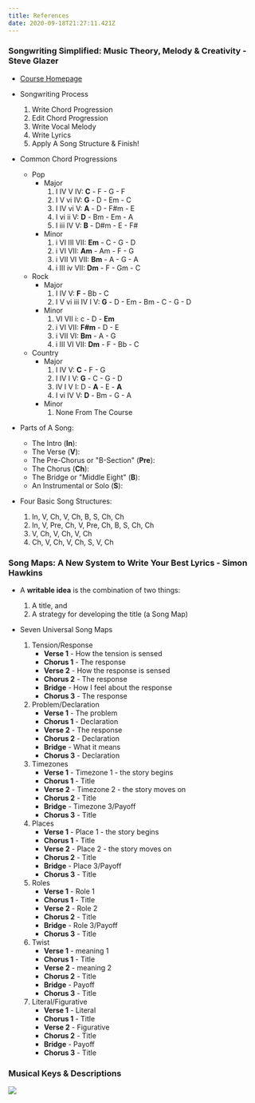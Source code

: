 ```yaml
---
title: References
date: 2020-09-18T21:27:11.421Z
---
```

### Songwriting Simplified: Music Theory, Melody & Creativity - Steve Glazer

* <a href='[](https://www.udemy.com/user/steve-glazer/)https://www.udemy.com/course/songwriting-simplified'>Course Homepage</a>
* Songwriting Process

  1. Write Chord Progression
  2. Edit Chord Progression
  3. Write Vocal Melody
  4. Write Lyrics
  5. Apply A Song Structure & Finish!
* Common Chord Progressions

  * Pop
      * Major
          1. I IV V IV: **C** - F - G - F
          2. I V vi IV: **G** - D - Em - C
          3. I IV vi V: **A** - D - F#m - E
          4. I vi ii V: **D** - Bm - Em - A
          5. I iii IV V: **B** - D#m - E - F#
      * Minor
          1. i VI III VII: **Em** - C - G - D
          2. i VI VII: **Am** - Am - F - G
          3. i VII VI VII: **Bm** - A - G - A
          4. i III iv VII: **Dm** - F - Gm - C
  * Rock
      * Major
          1. I IV V: **F** - Bb - C
          2. I V vi iii IV I V: **G** - D - Em - Bm - C - G - D
      * Minor
          1. VI VII i: c - D - **Em**
          2. i VI VII: **F#m** - D - E
          3. i VII VI: **Bm** - A - G
          4. i III VI VII: **Dm** - F - Bb - C
  * Country
      * Major
          1. I IV V: **C** - F - G
          2. I IV I V: **G** - C - G - D
          3. IV I V I: D - **A** - E - **A**
          4. I vi IV V: **D** - Bm - G - A
      * Minor
          1. None From The Course

* Parts of A Song:
  * The Intro (**In**):
  * The Verse (**V**):
  * The Pre-Chorus or "B-Section" (**Pre**):
  * The Chorus (**Ch**):
  * The Bridge or "Middle Eight" (**B**):
  * An Instrumental or Solo (**S**):

* Four Basic Song Structures:
  1. In, V, Ch, V, Ch, B, S, Ch, Ch
  2. In, V, Pre, Ch, V, Pre, Ch, B, S, Ch, Ch
  3. V, Ch, V, Ch, V, Ch
  4. Ch, V, Ch, V, Ch, S, V, Ch

### Song Maps: A New System to Write Your Best Lyrics - Simon Hawkins

* A **writable idea** is the combination of two things:
    1. A title, and
    2. A strategy for developing the title (a Song Map)

* Seven Universal Song Maps
    1. Tension/Response
        * **Verse 1** - How the tension is sensed
        * **Chorus 1** - The response
        * **Verse 2** - How the response is sensed
        * **Chorus 2** - The response
        * **Bridge** - How I feel about the response
        * **Chorus 3** - The response
    2. Problem/Declaration
        * **Verse 1** - The problem
        * **Chorus 1** - Declaration
        * **Verse 2** - The response
        * **Chorus 2** - Declaration
        * **Bridge** - What it means
        * **Chorus 3** - Declaration
    3. Timezones
        * **Verse 1** - Timezone 1 - the story begins
        * **Chorus 1** - Title
        * **Verse 2** - Timezone 2 - the story moves on
        * **Chorus 2** - Title
        * **Bridge** - Timezone 3/Payoff
        * **Chorus 3** - Title
    4. Places
        * **Verse 1** - Place 1 - the story begins
        * **Chorus 1** - Title
        * **Verse 2** - Place 2 - the story moves on
        * **Chorus 2** - Title
        * **Bridge** - Place 3/Payoff
        * **Chorus 3** - Title
    5. Roles
        * **Verse 1** - Role 1
        * **Chorus 1** - Title
        * **Verse 2** - Role 2
        * **Chorus 2** - Title
        * **Bridge** - Role 3/Payoff
        * **Chorus 3** - Title
    6. Twist
        * **Verse 1** - meaning 1
        * **Chorus 1** - Title
        * **Verse 2** - meaning 2
        * **Chorus 2** - Title
        * **Bridge** - Payoff
        * **Chorus 3** - Title
    7. Literal/Figurative
        * **Verse 1** - Literal
        * **Chorus 1** - Title
        * **Verse 2** - Figurative
        * **Chorus 2** - Title
        * **Bridge** - Payoff
        * **Chorus 3** - Title

### Musical Keys & Descriptions

<img src="https://cdn.tutsplus.com/audio/uploads/2014/01/Key-descriptions.jpg" />